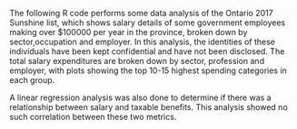 The following R code performs some data analysis of the 
Ontario 2017 Sunshine list, which shows salary details of some
government employees making over $100000 per year in the province,
broken down by sector,occupation and employer.  In this analysis,
the identities of these individuals have been kept confidential
and have not been disclosed.  The total salary expenditures are
broken down by sector, profession and employer, with plots showing
the top 10-15 highest spending categories in each group.

A linear regression analysis was also done to determine if there
was a relationship between salary and taxable benefits.  This analysis
showed no such correlation between these two metrics.            